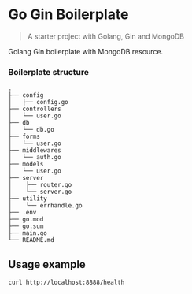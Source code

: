 # Go Gin Boilerplate
> A starter project with Golang, Gin and MongoDB

Golang Gin boilerplate with MongoDB resource.


### Boilerplate structure

```
.
├── config
│   ├── config.go
├── controllers
│   └── user.go
├── db
│   └── db.go
├── forms
│   └── user.go
├── middlewares
│   └── auth.go
├── models
│   └── user.go
├── server
│    ├── router.go
│    └── server.go
├── utility
│    └── errhandle.go
├── .env
├── go.mod
├── go.sum
├── main.go
└── README.md
```

## Usage example

`curl http://localhost:8888/health`